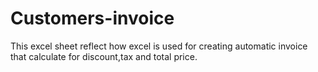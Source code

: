 # Customers-invoice
This excel sheet reflect how excel is used for creating automatic invoice that calculate for discount,tax and total price.
